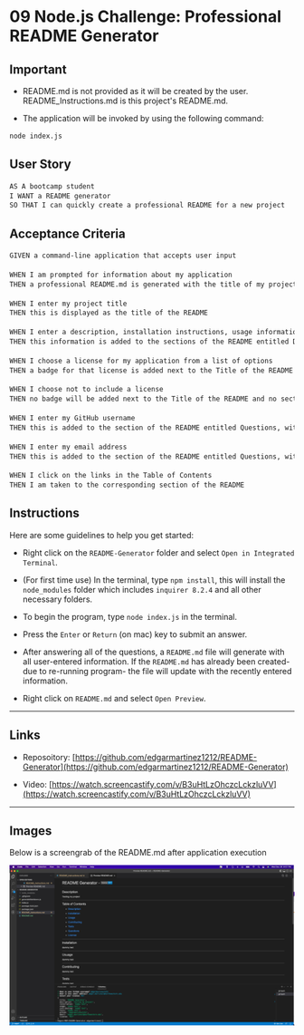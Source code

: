 # 09 Node.js Challenge: Professional README Generator

## Important

- README.md is not provided as it will be created by the user. README_Instructions.md is this project's README.md.

- The application will be invoked by using the following command:

```bash
node index.js
```

## User Story

```md
AS A bootcamp student
I WANT a README generator
SO THAT I can quickly create a professional README for a new project
```

## Acceptance Criteria

```md
GIVEN a command-line application that accepts user input

WHEN I am prompted for information about my application
THEN a professional README.md is generated with the title of my project including sections entitled Description, Table of Contents, Installation, Usage, Contributing, Tests, Questions, and License

WHEN I enter my project title
THEN this is displayed as the title of the README

WHEN I enter a description, installation instructions, usage information, contribution guidelines, and test instructions
THEN this information is added to the sections of the README entitled Description, Installation, Usage, Contributing, and Tests

WHEN I choose a license for my application from a list of options
THEN a badge for that license is added next to the Title of the README and a notice is added to the section of the README entitled License that details which license the application is covered under

WHEN I choose not to include a license
THEN no badge will be added next to the Title of the README and no section entitled License will be added to the README

WHEN I enter my GitHub username
THEN this is added to the section of the README entitled Questions, with a link to my GitHub profile

WHEN I enter my email address
THEN this is added to the section of the README entitled Questions, with instructions on how to reach me with additional questions

WHEN I click on the links in the Table of Contents
THEN I am taken to the corresponding section of the README
```

## Instructions

Here are some guidelines to help you get started:

- Right click on the `README-Generator` folder and select `Open in Integrated Terminal`.

- (For first time use) In the terminal, type `npm install`, this will install the `node_modules` folder which includes `inquirer 8.2.4` and all other necessary folders.

- To begin the program, type `node index.js` in the terminal.

- Press the `Enter` or `Return` (on mac) key to submit an answer.

- After answering all of the questions, a `README.md` file will generate with all user-entered information. If the `README.md` has already been created- due to re-running program- the file will update with the recently entered information.

- Right click on `README.md` and select `Open Preview`.

---

## Links

- Reposoitory: [https://github.com/edgarmartinez1212/README-Generator](https://github.com/edgarmartinez1212/README-Generator)

- Video: [https://watch.screencastify.com/v/B3uHtLzOhczcLckzluVV](https://watch.screencastify.com/v/B3uHtLzOhczcLckzluVV)

---

## Images

Below is a screengrab of the README.md after application execution

![readme_generator_screengrab](./assets/readme-screengrab.png)
